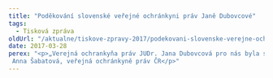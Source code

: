 ```yaml
---
title: "Poděkování slovenské veřejné ochránkyni práv Janě Dubovcové"
tags:
  - Tisková zpráva
oldUrl: "/aktualne/tiskove-zpravy-2017/podekovani-slovenske-verejne-ochrankyni-prav-jane-dubovcove"
date: 2017-03-28
perex: "<p>„Verejná ochrankyňa práv JUDr. Jana Dubovcová pro nás byla se svým týmem po celých pět let působení nejbližší partnerkou na formální i neformální úrovni. Díky jazykové a historické blízkosti jsme ke spolupráci předurčeni. V minulosti to však nebylo vždy samozřejmostí. Až během působení ombudsmanky Dubovcové nabrala spolupráce konkrétní podobu. Díky její statečnosti a odhodlání se jí dařilo otevírat palčivá společenská témata, kterými se předtím ve veřejném prostoru nikdo nezabýval. Za její poctivou práci jí patří uznání a poděkování.“  Anna Šabatová, veřejná ochránkyně práv ČR</p>"
---
```


<!-- imported from the old website -->



